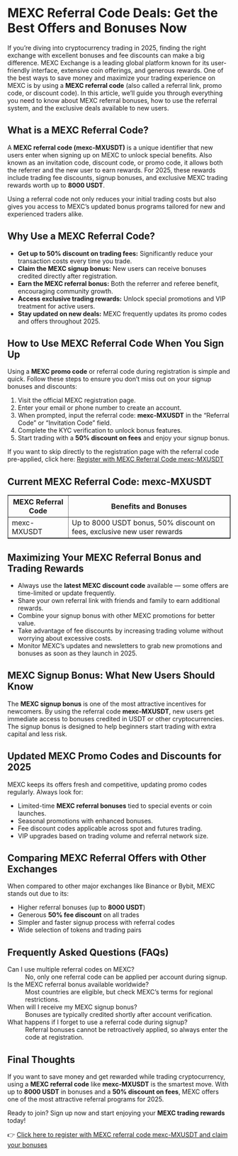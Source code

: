 <h1>MEXC Referral Code Deals: Get the Best Offers and Bonuses Now</h1>
<p>
If you’re diving into cryptocurrency trading in 2025, finding the right exchange with excellent bonuses and fee discounts can make a big difference. MEXC Exchange is a leading global platform known for its user-friendly interface, extensive coin offerings, and generous rewards. One of the best ways to save money and maximize your trading experience on MEXC is by using a <strong>MEXC referral code</strong> (also called a referral link, promo code, or discount code). In this article, we’ll guide you through everything you need to know about MEXC referral bonuses, how to use the referral system, and the exclusive deals available to new users.
</p>
<h2>What is a MEXC Referral Code?</h2>
<p>
A <strong>MEXC referral code (mexc-MXUSDT)</strong> is a unique identifier that new users enter when signing up on MEXC to unlock special benefits. Also known as an invitation code, discount code, or promo code, it allows both the referrer and the new user to earn rewards. For 2025, these rewards include trading fee discounts, signup bonuses, and exclusive MEXC trading rewards worth up to <strong>8000 USDT</strong>.
</p>
<p>
Using a referral code not only reduces your initial trading costs but also gives you access to MEXC’s updated bonus programs tailored for new and experienced traders alike.
</p>
<h2>Why Use a MEXC Referral Code?</h2>
<ul>
<li><strong>Get up to 50% discount on trading fees:</strong> Significantly reduce your transaction costs every time you trade.</li>
<li><strong>Claim the MEXC signup bonus:</strong> New users can receive bonuses credited directly after registration.</li>
<li><strong>Earn the MEXC referral bonus:</strong> Both the referrer and referee benefit, encouraging community growth.</li>
<li><strong>Access exclusive trading rewards:</strong> Unlock special promotions and VIP treatment for active users.</li>
<li><strong>Stay updated on new deals:</strong> MEXC frequently updates its promo codes and offers throughout 2025.</li>
</ul>
<h2>How to Use MEXC Referral Code When You Sign Up</h2>
<p>Using a <strong>MEXC promo code</strong> or referral code during registration is simple and quick. Follow these steps to ensure you don’t miss out on your signup bonuses and discounts:</p>
<ol>
<li>Visit the official MEXC registration page.</li>
<li>Enter your email or phone number to create an account.</li>
<li>When prompted, input the referral code: <strong>mexc-MXUSDT</strong> in the “Referral Code” or “Invitation Code” field.</li>
<li>Complete the KYC verification to unlock bonus features.</li>
<li>Start trading with a <strong>50% discount on fees</strong> and enjoy your signup bonus.</li>
</ol>
<p>
If you want to skip directly to the registration page with the referral code pre-applied, click here: <a href="https://www.mexc.com/register?inviteCode=mexc-MXUSDT" target="_blank" rel="noopener noreferrer">Register with MEXC Referral Code mexc-MXUSDT</a>
</p>
<h2>Current MEXC Referral Code: mexc-MXUSDT</h2>
<table border="1" cellpadding="8" cellspacing="0">
<thead>
<tr>
<th>MEXC Referral Code</th>
<th>Benefits and Bonuses</th>
</tr>
</thead>
<tbody>
<tr>
<td>mexc-MXUSDT</td>
<td>Up to 8000 USDT bonus, 50% discount on fees, exclusive new user rewards</td>
</tr>
</tbody>
</table>
<h2>Maximizing Your MEXC Referral Bonus and Trading Rewards</h2>
<ul>
<li>Always use the <strong>latest MEXC discount code</strong> available — some offers are time-limited or update frequently.</li>
<li>Share your own referral link with friends and family to earn additional rewards.</li>
<li>Combine your signup bonus with other MEXC promotions for better value.</li>
<li>Take advantage of fee discounts by increasing trading volume without worrying about excessive costs.</li>
<li>Monitor MEXC’s updates and newsletters to grab new promotions and bonuses as soon as they launch in 2025.</li>
</ul>
<h2>MEXC Signup Bonus: What New Users Should Know</h2>
<p>
The <strong>MEXC signup bonus</strong> is one of the most attractive incentives for newcomers. By using the referral code <strong>mexc-MXUSDT</strong>, new users get immediate access to bonuses credited in USDT or other cryptocurrencies. The signup bonus is designed to help beginners start trading with extra capital and less risk.
</p>
<h2>Updated MEXC Promo Codes and Discounts for 2025</h2>
<p>
MEXC keeps its offers fresh and competitive, updating promo codes regularly. Always look for:
</p>
<ul>
<li>Limited-time <strong>MEXC referral bonuses</strong> tied to special events or coin launches.</li>
<li>Seasonal promotions with enhanced bonuses.</li>
<li>Fee discount codes applicable across spot and futures trading.</li>
<li>VIP upgrades based on trading volume and referral network size.</li>
</ul>
<h2>Comparing MEXC Referral Offers with Other Exchanges</h2>
<p>
When compared to other major exchanges like Binance or Bybit, MEXC stands out due to its:
</p>
<ul>
<li>Higher referral bonuses (up to <strong>8000 USDT</strong>)</li>
<li>Generous <strong>50% fee discount</strong> on all trades</li>
<li>Simpler and faster signup process with referral codes</li>
<li>Wide selection of tokens and trading pairs</li>
</ul>
<h2>Frequently Asked Questions (FAQs)</h2>
<dl>
<dt>Can I use multiple referral codes on MEXC?</dt>
<dd>No, only one referral code can be applied per account during signup.</dd>
<dt>Is the MEXC referral bonus available worldwide?</dt>
<dd>Most countries are eligible, but check MEXC’s terms for regional restrictions.</dd>
<dt>When will I receive my MEXC signup bonus?</dt>
<dd>Bonuses are typically credited shortly after account verification.</dd>
<dt>What happens if I forget to use a referral code during signup?</dt>
<dd>Referral bonuses cannot be retroactively applied, so always enter the code at registration.</dd>
</dl>
<h2>Final Thoughts</h2>
<p>
If you want to save money and get rewarded while trading cryptocurrency, using a <strong>MEXC referral code</strong> like <strong>mexc-MXUSDT</strong> is the smartest move. With up to <strong>8000 USDT</strong> in bonuses and a <strong>50% discount on fees</strong>, MEXC offers one of the most attractive referral programs for 2025.
</p>
<p>
Ready to join? Sign up now and start enjoying your <strong>MEXC trading rewards</strong> today!
</p>
<p>
👉 <a href="https://www.mexc.com/register?inviteCode=mexc-MXUSDT" target="_blank" rel="noopener noreferrer">Click here to register with MEXC referral code mexc-MXUSDT and claim your bonuses</a>
</p>
</body>
</html>
